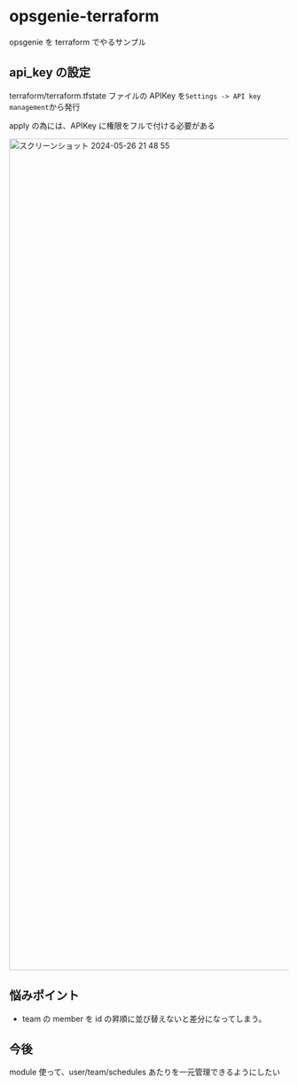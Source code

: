 # opsgenie-terraform

opsgenie を terraform でやるサンプル

## api_key の設定

terraform/terraform.tfstate ファイルの APIKey を`Settings -> API key management`から発行

apply の為には、APIKey に権限をフルで付ける必要がある

<img width="1501" alt="スクリーンショット 2024-05-26 21 48 55" src="https://github.com/tm8619/opsgenie-terraform/assets/46556788/b73d7aff-ded7-4c44-b7c0-49ec69ddf3ca">

## 悩みポイント

- team の member を id の昇順に並び替えないと差分になってしまう。

## 今後

module 使って、user/team/schedules あたりを一元管理できるようにしたい
